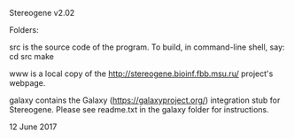 Stereogene v2.02

Folders:

src is the source code of the program. To build, in command-line shell, say:
cd src
make

www is a local copy of the http://stereogene.bioinf.fbb.msu.ru/ project's webpage.

galaxy contains the Galaxy (https://galaxyproject.org/) integration stub for Stereogene. 
Please see readme.txt in the galaxy folder for instructions.

12 June 2017

